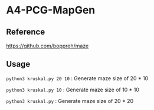 # A4-PCG-MapGen
## Reference
https://github.com/boppreh/maze

## Usage
`python3 kruskal.py 20 10`
: Generate maze size of 20 * 10 

`python3 kruskal.py 10`
: Generate maze size of 10 * 10

`python3 kruskal.py`
: Generate maze size of 20 * 20
